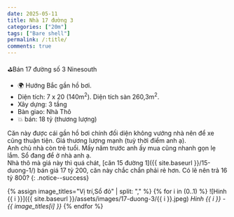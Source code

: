 ```yaml
---
date: 2025-05-11
title: Nhà 17 đường 3
categories: ["20m"]
tags: ["Bare shell"] 
permalink: /:title/
comments: true
---
```


⛳️Bán 17 đường số 3 Ninesouth
- 🌍 Hướng Bắc gần hồ bơi.
- Diện tích: 7 x 20 (140m<sup>2</sup>). Diện tích sàn 260,3m<sup>2</sup>.
- Xây dựng: 3 tầng
- Bàn giao: Nhà Thô
- 💥 bán: 18 tỷ (thương lượng)

Căn này được cái gần hồ bơi chính đối diện không vướng nhà nên để xe cũng thuận tiện. Giá thương lượng mạnh (tuỳ thời điểm anh ạ).  
Anh chủ nhà còn trẻ tuổi. Mấy năm trước anh ấy mua cũng nhanh gọn lẹ lắm. Sổ đang để ở nhà anh ạ.  
Nhà thô mà giá này thì quá chát, [căn 15 đường 1]({{ site.baseurl }}/15-duong-1/) bán giá 17 tỷ 200, căn này chắc chắn phải rẻ hơn. Có lẽ nên trả 16 tỷ 800?
{: .notice--success}

{% assign image_titles="Vị trí,Sổ đỏ" | split: "," %}
{% for i in (0..1) %}
![Hinh {{ i }}]({{ site.baseurl }}/assets/images/17-duong-3/{{ i }}.jpeg)
_Hinh {{ i }} - {{ image_titles[i] }}_
{% endfor %}

